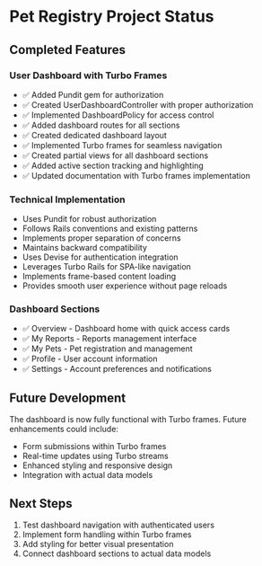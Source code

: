 # Pet Registry Project Status

## Completed Features

### User Dashboard with Turbo Frames
- ✅ Added Pundit gem for authorization
- ✅ Created UserDashboardController with proper authorization
- ✅ Implemented DashboardPolicy for access control
- ✅ Added dashboard routes for all sections
- ✅ Created dedicated dashboard layout
- ✅ Implemented Turbo frames for seamless navigation
- ✅ Created partial views for all dashboard sections
- ✅ Added active section tracking and highlighting
- ✅ Updated documentation with Turbo frames implementation

### Technical Implementation
- Uses Pundit for robust authorization
- Follows Rails conventions and existing patterns
- Implements proper separation of concerns
- Maintains backward compatibility
- Uses Devise for authentication integration
- Leverages Turbo Rails for SPA-like navigation
- Implements frame-based content loading
- Provides smooth user experience without page reloads

### Dashboard Sections
- ✅ Overview - Dashboard home with quick access cards
- ✅ My Reports - Reports management interface
- ✅ My Pets - Pet registration and management
- ✅ Profile - User account information
- ✅ Settings - Account preferences and notifications

## Future Development
The dashboard is now fully functional with Turbo frames. Future enhancements could include:
- Form submissions within Turbo frames
- Real-time updates using Turbo streams
- Enhanced styling and responsive design
- Integration with actual data models

## Next Steps
1. Test dashboard navigation with authenticated users
2. Implement form handling within Turbo frames
3. Add styling for better visual presentation
4. Connect dashboard sections to actual data models
